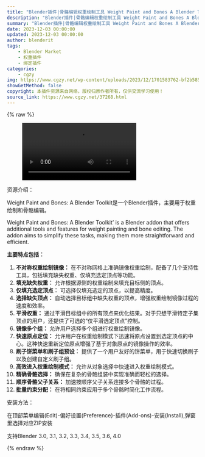 ```yaml
---
title: "Blender插件|骨骼编辑权重绘制工具 Weight Paint and Bones A Blender Toolkit v1.1.0"
description: "Blender插件|骨骼编辑权重绘制工具 Weight Paint and Bones A Blender Toolkit v1.1.0"
summary: "Blender插件|骨骼编辑权重绘制工具 Weight Paint and Bones A Blender Toolkit v1.1.0"
date: 2023-12-03 00:00:00
updated: 2023-12-03 00:00:00
author: blenderit
tags: 
    - Blender Market
    - 权重插件
    - 绑定插件
categories:
    - cgzy
img: https://www.cgzy.net/wp-content/uploads/2023/12/1701583762-bf2b585aaeb7a04.webp
showGetMethod: false
copyright: 本插件资源来自网络，版权归原作者所有，仅供交流学习使用！
source_link: https://www.cgzy.net/37268.html
---
```


{% raw %}
<figure class="wp-block-video aligncenter"><video controls src="http://cloud.video.taobao.com/play/u/null/p/1/e/6/t/1/439821888715.mp4"><track src="https://www.cgzy.net/wp-content/uploads/2023/12/1701690302-c5477bad3b2c087.vtt"></track></video></figure><div class="wp-block-pandastudio-title"><div class="title_style_01"><p>资源介绍：</p></div></div><p class="is-style-text-indent-2em">Weight Paint and Bones: A Blender Toolkit是一个Blender插件，主要用于权重绘制和骨骼编辑。</p><p>Weight Paint and Bones: A Blender Toolkit’ is a Blender addon that offers additional tools and features for weight painting and bone editing. The addon aims to simplify these tasks, making them more straightforward and efficient.</p><p><strong>主要特点包括：</strong></p><ol>
<li><strong>不对称权重绘制镜像：</strong> 在不对称网格上准确镜像权重绘制，配备了几个支持性工具，包括填充缺失权重、仅填充选定顶点等功能。</li>



<li><strong>填充缺失权重：</strong> 允许根据源侧的权重绘制来填充目标侧的顶点。</li>



<li><strong>仅填充选定顶点：</strong> 可选择仅填充选定的顶点，以提高精度。</li>



<li><strong>选择缺失顶点：</strong> 自动选择目标组中缺失权重的顶点，增强权重绘制镜像过程的速度和效率。</li>



<li><strong>平滑权重：</strong> 通过平滑目标组中的所有顶点来优化结果。对于只想平滑特定子集顶点的用户，还提供了可选的“仅平滑选定顶点”控制。</li>



<li><strong>镜像多个组：</strong> 允许用户选择多个组进行权重绘制镜像。</li>



<li><strong>快速原点定位：</strong> 允许用户在权重绘制模式下迅速将原点设置到选定顶点的中心。这种快速重新定位原点增强了基于对象原点的镜像操作的效率。</li>



<li><strong>刷子饼菜单和刷子组预设：</strong> 提供了一个用户友好的饼菜单，用于快速切换刷子以及创建自定义刷子组。</li>



<li><strong>高效进入权重绘制模式：</strong> 允许从对象选择中快速进入权重绘制模式。</li>



<li><strong>精确骨骼选择：</strong> 确保在复杂的骨骼组装中实现准确而轻松的选择。</li>



<li><strong>顺序骨骼父子关系：</strong> 加速按顺序父子关系连接多个骨骼的过程。</li>



<li><strong>批量约束分配：</strong> 在将相同约束应用于多个骨骼时简化工作流程。</li>
</ol><div class="wp-block-pandastudio-title"><div class="title_style_01"><p>安装方法：</p></div></div><p class="is-style-default">在顶部菜单编辑(Edit)-偏好设置(Preference)-插件(Add-ons)-安装(Install),弹窗里选择对应ZIP安装</p><div class="wp-block-pandastudio-tips"><div class="tip success "><p>支持Blender 3.0, 3.1, 3.2, 3.3, 3.4, 3.5, 3.6, 4.0</p>
</div></div>
<div style="display: none">cgzy</div>
{% endraw %}